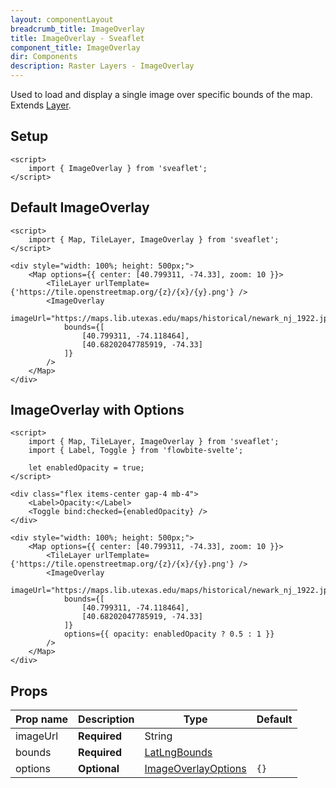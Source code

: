 ```yaml
---
layout: componentLayout
breadcrumb_title: ImageOverlay
title: ImageOverlay - Sveaflet
component_title: ImageOverlay
dir: Components
description: Raster Layers - ImageOverlay
---
```


Used to load and display a single image over specific bounds of the map. Extends [Layer](https://leafletjs.com/reference.html#layer).

## Setup

```svelte example csr hideOutput
<script>
	import { ImageOverlay } from 'sveaflet';
</script>
```

## Default ImageOverlay

```svelte example csr
<script>
	import { Map, TileLayer, ImageOverlay } from 'sveaflet';
</script>

<div style="width: 100%; height: 500px;">
	<Map options={{ center: [40.799311, -74.33], zoom: 10 }}>
		<TileLayer urlTemplate={'https://tile.openstreetmap.org/{z}/{x}/{y}.png'} />
		<ImageOverlay
			imageUrl="https://maps.lib.utexas.edu/maps/historical/newark_nj_1922.jpg"
			bounds={[
				[40.799311, -74.118464],
				[40.68202047785919, -74.33]
			]}
		/>
	</Map>
</div>
```

## ImageOverlay with Options

```svelte example csr
<script>
	import { Map, TileLayer, ImageOverlay } from 'sveaflet';
	import { Label, Toggle } from 'flowbite-svelte';

	let enabledOpacity = true;
</script>

<div class="flex items-center gap-4 mb-4">
	<Label>Opacity:</Label>
	<Toggle bind:checked={enabledOpacity} />
</div>

<div style="width: 100%; height: 500px;">
	<Map options={{ center: [40.799311, -74.33], zoom: 10 }}>
		<TileLayer urlTemplate={'https://tile.openstreetmap.org/{z}/{x}/{y}.png'} />
		<ImageOverlay
			imageUrl="https://maps.lib.utexas.edu/maps/historical/newark_nj_1922.jpg"
			bounds={[
				[40.799311, -74.118464],
				[40.68202047785919, -74.33]
			]}
			options={{ opacity: enabledOpacity ? 0.5 : 1 }}
		/>
	</Map>
</div>
```

## Props

| Prop name | Description  | Type                                                                            | Default |
| --------- | ------------ | ------------------------------------------------------------------------------- | ------- |
| imageUrl  | **Required** | String                                                                          |         |
| bounds    | **Required** | [LatLngBounds](https://leafletjs.com/reference.html#latlngbounds)               |         |
| options   | **Optional** | [ImageOverlayOptions](https://leafletjs.com/reference.html#imageoverlay-option) | `{}`    |

